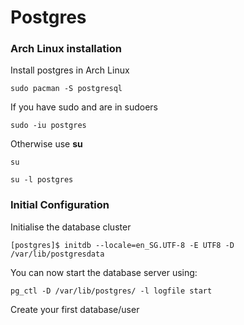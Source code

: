 # Postgres 
 
 ### Arch Linux installation

Install postgres in Arch Linux

`sudo pacman -S postgresql`

If you have sudo and are in sudoers

`sudo -iu postgres`

Otherwise use **su**

```
su

su -l postgres
```

### Initial Configuration
Initialise the database cluster

`[postgres]$ initdb --locale=en_SG.UTF-8 -E UTF8 -D /var/lib/postgresdata`

You can now start the database server using:

`pg_ctl -D /var/lib/postgres/ -l logfile start`

Create your first database/user
